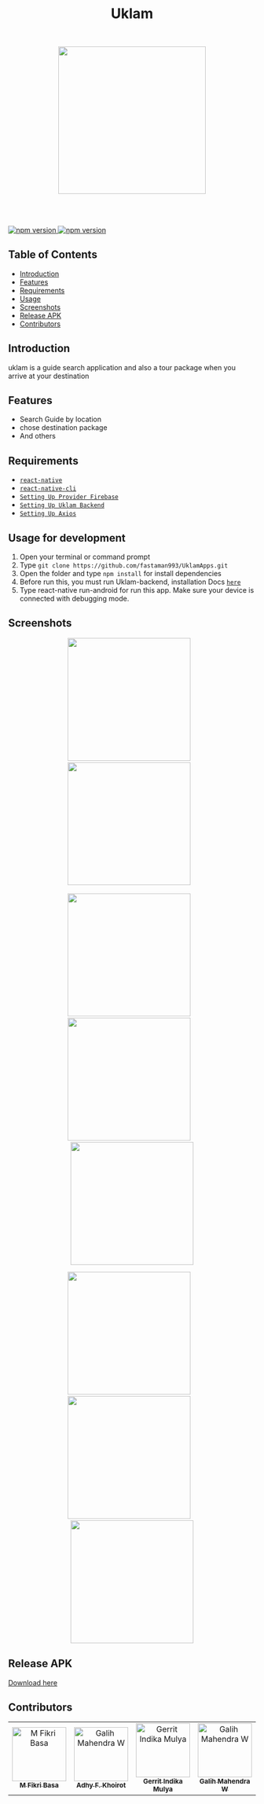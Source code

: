<h1 align='center'>Uklam</h1><br/>
<p align="center">
  <img src="https://user-images.githubusercontent.com/35838970/67644937-271a8b00-f958-11e9-90f8-769d378309e6.png" width="300px"/>
</p>
<br/><br /><br />

<a href="#">
  <img src="https://img.shields.io/badge/React%20Native-0.60-blue.svg?style=flat-square" alt="npm version">
</a>
<a href="#">
  <img src="https://img.shields.io/badge/Firebase-7.2.0-yellow.svg?style=flat-square" alt="npm version">
</a>

## Table of Contents

- [Introduction](#introduction)
- [Features](#features)
- [Requirements](#requirements)
- [Usage](#usage-for-development)
- [Screenshots](#screenshots)
- [Release APK](#release-apk)
- [Contributors](#contributors)


## Introduction
uklam is a guide search application and also a tour package when you arrive at your destination

## Features
* Search Guide by location
* chose destination package
* And others

## Requirements
* [`react-native`](https://facebook.github.io/react-native/docs/getting-started)
* [`react-native-cli`](https://facebook.github.io/react-native/docs/getting-started)
* [`Setting Up Provider Firebase`](https://console.firebase.google.com)
* [`Setting Up Uklam Backend`](https://github.com/Gimindika/uklam-express-backend.git)
* [`Setting Up Axios`](https://github.com/axios/axios)

## Usage for development
1. Open your terminal or command prompt
2. Type `git clone https://github.com/fastaman993/UklamApps.git`
3. Open the folder and type `npm install` for install dependencies
4. Before run this, you must run Uklam-backend, installation Docs [`here`](https://github.com/Gimindika/uklam-express-backend/blob/master/README.md)
5. Type react-native run-android for run this app. Make sure your device is connected with debugging mode.

## Screenshots
  <p align="center">
    <span>
      <img src="https://user-images.githubusercontent.com/35838970/67645112-541b6d80-f959-11e9-88ab-479de1ab4937.jpg" width="250px" />
      &nbsp;&nbsp;
      <img src="https://user-images.githubusercontent.com/35838970/67645121-61d0f300-f959-11e9-9072-8ae6c1a53d0e.jpg" width="250px" />
      &nbsp;&nbsp;
    </span>
  </p>
<p align="center">
    <span>
      <img src="https://user-images.githubusercontent.com/35838970/67645138-76ad8680-f959-11e9-899e-fcb435bfed61.jpg" width="250px" />
      &nbsp;&nbsp;
      <img src="https://user-images.githubusercontent.com/35838970/67645150-8fb63780-f959-11e9-9cb6-4996896f371b.jpg" width="250px" />
      &nbsp;&nbsp;
      <img src="https://user-images.githubusercontent.com/35838970/67645156-993f9f80-f959-11e9-8d14-2d3f045711dd.jpg" width="250px" />
    </span>
  </p>
  <p align="center">
    <span>
      <img src="https://user-images.githubusercontent.com/35838970/67645175-af4d6000-f959-11e9-9aae-7add170a51ac.jpg" width="250px" />
      &nbsp;&nbsp;
      <img src="https://user-images.githubusercontent.com/35838970/67645184-bb392200-f959-11e9-9af0-26b71199254d.jpg" width="250px" />
      &nbsp;&nbsp;
      <img src="https://user-images.githubusercontent.com/35838970/67645220-eb80c080-f959-11e9-8fec-7ffc2fa561bf.jpg" width="250px" />
    </span>
  </p>
  
## Release APK
<a href="#">
  Download here
</a>

## Contributors

<table border="0">
  <tr>
    <td align="center">
      <a href="https://github.com/fikribasa">
        <img width="110" src="https://avatars1.githubusercontent.com/fikribasa" alt="M Fikri Basa"><br/>
          <sub><b>M Fikri Basa</b></sub>
      </a>
    </td>
    <td align="center">
      <a href="https://github.com/fastaman993">
        <img width="110" src="https://avatars2.githubusercontent.com/u/54013498?s=460&v=4" alt="Galih Mahendra W"><br/>
          <sub><b>Adhy F. Khoirot</b></sub>
      </a>
    </td>
    <td align="center">
      <a href="https://github.com/Gimindika">
        <img width="110" src="https://avatars1.githubusercontent.com/Gimindika" alt="Gerrit Indika Mulya"><br/>
          <sub><b>Gerrit Indika Mulya</b></sub>
      </a>
    </td>
    <td align="center">
      <a href="https://github.com/mahendragalih26">
        <img width="110" src="https://avatars1.githubusercontent.com/mahendragalih26" alt="Galih Mahendra W"><br/>
          <sub><b>Galih Mahendra W</b></sub>
      </a>
    </td>
    
  </tr>
</table>
